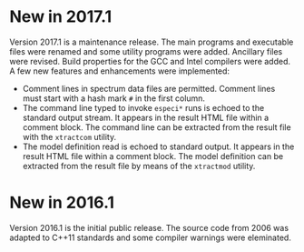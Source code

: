 # New in 2017.1

Version 2017.1 is a maintenance release. The main programs and executable
files were renamed and some utility programs were added. Ancillary files
were revised. Build properties for the GCC and Intel compilers were added.
A few new features and enhancements were implemented:

* Comment lines in spectrum data files are permitted. Comment lines must
start with a hash mark `#` in the first column.
* The command line typed to invoke `especi*` runs is echoed to the standard
output stream. It appears in the result HTML file within a comment block.
The command line can be extracted from the result file with the `xtractcom`
utility.
* The model definition read is echoed to standard output. It appears in the
result HTML file within a comment block. The model definition can be extracted
from the result file by means of the `xtractmod` utility.


# New in 2016.1

Version 2016.1 is the initial public release. The source code from 2006 was
adapted to C++11 standards and some compiler warnings were eleminated.
